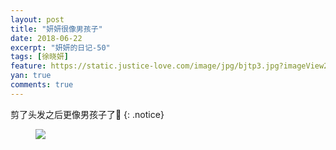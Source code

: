```yaml
---
layout: post
title: "妍妍很像男孩子"
date: 2018-06-22
excerpt: "妍妍的日记-50"
tags: [徐晓妍]
feature: https://static.justice-love.com/image/jpg/bjtp3.jpg?imageView2/1/w/1200/h/500
yan: true
comments: true
---
```

剪了头发之后更像男孩子了👦
{: .notice}
<figure>
    <img src="{{ site.staticUrl }}/yanyan/image/nanhaiyan.JPG?imageMogr2/auto-orient" />
</figure>

